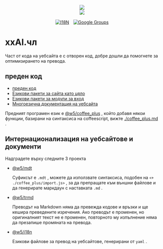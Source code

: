 <p align="center"><a href="https://xxai.art"><img src="https://cdn.jsdelivr.net/gh/xxai-art/doc/logo.svg"/></a><br/><a href="https://xxai.art"><img src="https://cdn.jsdelivr.net/gh/xxai-art/doc/xxai.svg"/></a></p><p align="center"><a href="https://github.com/xxai-art/doc#readme"><img alt="I18N" src="https://cdn.jsdelivr.net/gh/wactax/img/t.svg"/></a>　<a href="https://groups.google.com/u/0/g/xxai-art"><img alt="Google Groups" src="https://cdn.jsdelivr.net/gh/wactax/img/g-groups.svg"/></a></p>

# xxAI.чл

Част от кода на уебсайта е с отворен код, добре дошли да помогнете за оптимизирането на превода.

## преден код

* [преден код](https://github.com/xxai-art/web)
* [Езикови пакети за сайта като цяло](https://github.com/xxai-art/web/tree/main/i18n)
* [Езикови пакети за модули за вход](https://github.com/wacpkg/user/tree/main/ui.i18n)
* [Многоезична документация на уебсайта](https://github.com/xxai-doc)

Предният програмен език е [@w5/coffee_plus](http://npmjs.com/@w5/coffee_plus) , който добавя някои функции, базирани на синтаксиса на coffeescript, вижте [./coffee_plus.md](./coffee_plus.md) .

## Интернационализация на уебсайтове и документи

Надградете върху следните 3 проекта

* [@w5/mdt](https://www.npmjs.com/package/@w5/mdt)

  Суфиксът е `.mdt` , можете да използвате синтаксиса, подобен на `<+ ./coffee_plus/import.js>` , за да препращате към външни файлове и да генерирате маркдаун с наставката `.md` .

* [@w5/trmd](https://www.npmjs.com/package/@w5/trmd)

  Преводът на Markdown няма да превежда кодове и връзки и ще кешира преведените изречения. Ако преводът е променен, но оригиналният текст не е променен, повторното му изпълнение няма да презапише промяната на превода.

* [@w5/i18n](https://www.npmjs.com/package/@w5/i18n)

  Езикови файлове за превод на уебсайтове, генерирани от `yaml` .
